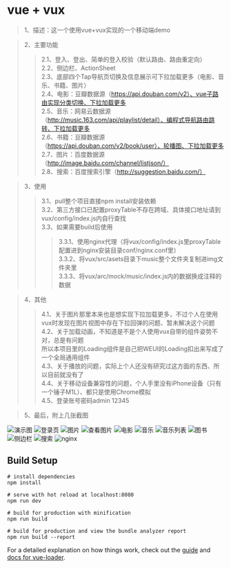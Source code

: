 # vue + vux

> 1、描述：这一个使用vue+vux实现的一个移动端demo  

> 2、主要功能
>> 2.1、登入、登出、简单的登入校验（默认路由、路由重定向）  
>> 2.2、侧边栏、ActionSheet  
>> 2.3、底部四个Tap导航页切换及信息展示可下拉加载更多（电影、音乐、书籍、图片）  
>> 2.4、电影：豆瓣数据源（https://api.douban.com/v2）、vue子路由实现分类切换、下拉加载更多  
>> 2.5、音乐：网易云数据源（http://music.163.com/api/playlist/detail）、编程式导航路由跳转、下拉加载更多  
>> 2.6、书籍：豆瓣数据源（https://api.douban.com/v2/book/user）、轮播图、下拉加载更多  
>> 2.7、图片：百度数据源（http://image.baidu.com/channel/listjson/）  
>> 2.8、搜索：百度搜索引擎（http://suggestion.baidu.com/）  

>3、使用
>> 3.1、pull整个项目直接npm install安装依赖  
>> 3.2、第三方接口已配置proxyTable不存在跨域、具体接口地址请到vux/config/index.js内自行查找  
>> 3.3、如果需要build后使用
>>> 3.3.1、使用nginx代理（将vux/config/index.js里proxyTable配置进到nginx安装目录conf/nginx.conf里）  
>>> 3.3.2、将vux/src/asets目录下music整个文件夹复制进img文件夹里  
>>> 3.3.3、将vux/arc/mock/music/index.js内的数据换成注释的数据  

>4、其他
>> 4.1、关于图片那里本来也是想实现下拉加载更多，不过个人在使用vux时发现在图片视图中存在下拉回弹的问题、暂未解决这个问题  
>> 4.2、关于加载动画，不知道是不是个人使用vux自带的组件姿势不对，总是有问题  
所以本项目里的Loading组件是自己把WEUI的Loading扣出来写成了一个全局通用组件  
>> 4.3、关于播放的问题，实际上个人还没有研究过这方面的东西、所以目前就没有了  
>> 4.4、关于移动设备兼容性的问题，个人手里没有iPhone设备（只有一个锤子M1L）、都只是使用Chrome模拟  
>> 4.5、登录账号密码admin   12345   

>5、最后，附上几张截图  

![演示图](https://github.com/nniefei/vue-vux-demo/blob/master/src/assets/example/0.gif)
![登录页](https://github.com/nniefei/vue-vux-demo/blob/master/src/assets/example/1.png)
![图片](https://github.com/nniefei/vue-vux-demo/blob/master/src/assets/example/2.png)
![查看图片](https://github.com/nniefei/vue-vux-demo/blob/master/src/assets/example/3.png)
![电影](https://github.com/nniefei/vue-vux-demo/blob/master/src/assets/example/4.png)
![音乐](https://github.com/nniefei/vue-vux-demo/blob/master/src/assets/example/5.png)
![音乐列表](https://github.com/nniefei/vue-vux-demo/blob/master/src/assets/example/6.png)
![图书](https://github.com/nniefei/vue-vux-demo/blob/master/src/assets/example/7.png)
![侧边栏](https://github.com/nniefei/vue-vux-demo/blob/master/src/assets/example/8.png)
![搜索](https://github.com/nniefei/vue-vux-demo/blob/master/src/assets/example/9.png)
![nginx](https://github.com/nniefei/vue-vux-demo/blob/master/src/assets/example/10.png)

## Build Setup

```
# install dependencies
npm install

# serve with hot reload at localhost:8080
npm run dev

# build for production with minification
npm run build

# build for production and view the bundle analyzer report
npm run build --report
```

For a detailed explanation on how things work, check out the [guide](http://vuejs-templates.github.io/webpack/) and [docs for vue-loader](http://vuejs.github.io/vue-loader).
